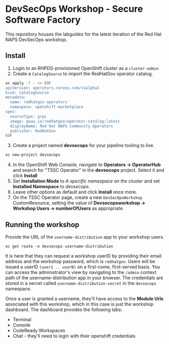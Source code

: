 # DevSecOps Workshop - Secure Software Factory
This repository houses the labguides for the latest iteration of the Red Hat NAPS DevSecOps workshop. 

## Install
1. Login to an RHPDS-provisioned OpenShift cluster as a `cluster-admin`
2. Create a `CatalogSource` to import the RedHatGov operator catalog.
```bash
oc apply -f - << EOF
apiVersion: operators.coreos.com/v1alpha1
kind: CatalogSource
metadata:
  name: redhatgov-operators
  namespace: openshift-marketplace
spec:
  sourceType: grpc
  image: quay.io/redhatgov/operator-catalog:latest
  displayName: Red Hat NAPS Community Operators
  publisher: RedHatGov
EOF
```
3. Create a project named **devsecops** for your pipeline tooling to live.
```bash
oc new-project devsecops
```
4. In the OpenShift Web Console, navigate to **Operators -> OperatorHub** and search for "TSSC Operator" in the **devsecops** project. Select it and click **Install**
5. Set **Installation Mode** to *A specific namespace on the cluster* and set **Installed Namespace** to *devsecops*.
6. Leave other options as default and click **Install** once more.
7. On the TSSC Operator page, create a new `DevSecOpsWorkshop` CustomResource, setting the value of **Devsecopsworkshop -> Workshop Users -> numberOfUsers** as appropriate. 

## Running the workshop
Provide the URL of the `username-distribution` app to your workshop users. 
```
oc get route -n devsecops username-distribution
```
It is here that they can request a workshop userID by providing their email address and the workshop password, which is `redhatgov`. Users will be issued a userID `(user1 .. userN)` on a first-come, first-served basis. You can access the administrator's view by navigating to the `/admin` context path of the username-distribution app in your browser. The credentials are stored in a secret called `username-distribution-secret` in the `devsecops` namespace.

Once a user is granted a username, they'll have access to the **Module Urls** associated with this workshop, which in this case is just the workshop dashboard. The dashboard provides the following tabs:
* Terminal
* Console
* CodeReady Workspaces 
* Chat - they'll need to login with their openshift credentials